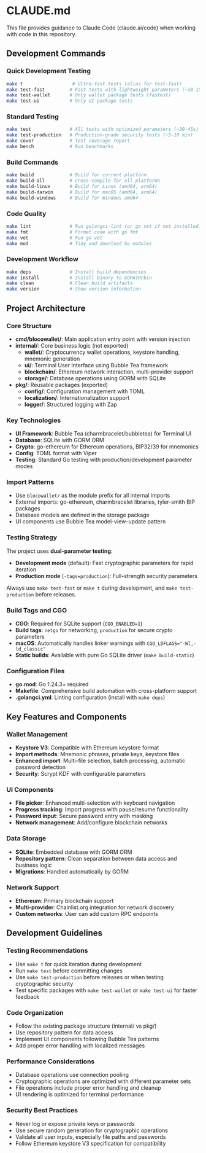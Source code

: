 # CLAUDE.md

This file provides guidance to Claude Code (claude.ai/code) when working with code in this repository.

## Development Commands

### Quick Development Testing
```bash
make t                  # Ultra-fast tests (alias for test-fast)
make test-fast         # Fast tests with lightweight parameters (~10-15s)
make test-wallet       # Only wallet package tests (fastest)
make test-ui           # Only UI package tests
```

### Standard Testing
```bash
make test              # All tests with optimized parameters (~30-45s)
make test-production   # Production-grade security tests (~5-10 min)
make cover             # Test coverage report
make bench             # Run benchmarks
```

### Build Commands
```bash
make build             # Build for current platform
make build-all         # Cross-compile for all platforms
make build-linux       # Build for Linux (amd64, arm64)
make build-darwin      # Build for macOS (amd64, arm64) 
make build-windows     # Build for Windows amd64
```

### Code Quality
```bash
make lint              # Run golangci-lint (or go vet if not installed)
make fmt               # Format code with go fmt
make vet               # Run go vet
make mod               # Tidy and download Go modules
```

### Development Workflow
```bash
make deps              # Install build dependencies
make install           # Install binary to GOPATH/bin
make clean             # Clean build artifacts
make version           # Show version information
```

## Project Architecture

### Core Structure
- **cmd/blocowallet/**: Main application entry point with version injection
- **internal/**: Core business logic (not exported)
  - **wallet/**: Cryptocurrency wallet operations, keystore handling, mnemonic generation
  - **ui/**: Terminal User Interface using Bubble Tea framework
  - **blockchain/**: Ethereum network interaction, multi-provider support
  - **storage/**: Database operations using GORM with SQLite
- **pkg/**: Reusable packages (exported)
  - **config/**: Configuration management with TOML
  - **localization/**: Internationalization support
  - **logger/**: Structured logging with Zap

### Key Technologies
- **UI Framework**: Bubble Tea (charmbracelet/bubbletea) for Terminal UI
- **Database**: SQLite with GORM ORM
- **Crypto**: go-ethereum for Ethereum operations, BIP32/39 for mnemonics
- **Config**: TOML format with Viper
- **Testing**: Standard Go testing with production/development parameter modes

### Import Patterns
- Use `blocowallet/` as the module prefix for all internal imports
- External imports: go-ethereum, charmbracelet libraries, tyler-smith BIP packages
- Database models are defined in the storage package
- UI components use Bubble Tea model-view-update pattern

### Testing Strategy
The project uses **dual-parameter testing**:
- **Development mode** (default): Fast cryptographic parameters for rapid iteration
- **Production mode** (`-tags=production`): Full-strength security parameters

Always use `make test-fast` or `make t` during development, and `make test-production` before releases.

### Build Tags and CGO
- **CGO**: Required for SQLite support (`CGO_ENABLED=1`)
- **Build tags**: `netgo` for networking, `production` for secure crypto parameters
- **macOS**: Automatically handles linker warnings with `CGO_LDFLAGS="-Wl,-ld_classic"`
- **Static builds**: Available with pure Go SQLite driver (`make build-static`)

### Configuration Files
- **go.mod**: Go 1.24.3+ required
- **Makefile**: Comprehensive build automation with cross-platform support
- **.golangci.yml**: Linting configuration (install with `make deps`)

## Key Features and Components

### Wallet Management
- **Keystore V3**: Compatible with Ethereum keystore format
- **Import methods**: Mnemonic phrases, private keys, keystore files
- **Enhanced import**: Multi-file selection, batch processing, automatic password detection
- **Security**: Scrypt KDF with configurable parameters

### UI Components
- **File picker**: Enhanced multi-selection with keyboard navigation
- **Progress tracking**: Import progress with pause/resume functionality
- **Password input**: Secure password entry with masking
- **Network management**: Add/configure blockchain networks

### Data Storage
- **SQLite**: Embedded database with GORM ORM
- **Repository pattern**: Clean separation between data access and business logic
- **Migrations**: Handled automatically by GORM

### Network Support
- **Ethereum**: Primary blockchain support
- **Multi-provider**: Chainlist.org integration for network discovery
- **Custom networks**: User can add custom RPC endpoints

## Development Guidelines

### Testing Recommendations
- Use `make t` for quick iteration during development
- Run `make test` before committing changes
- Use `make test-production` before releases or when testing cryptographic security
- Test specific packages with `make test-wallet` or `make test-ui` for faster feedback

### Code Organization
- Follow the existing package structure (internal/ vs pkg/)
- Use repository pattern for data access
- Implement UI components following Bubble Tea patterns
- Add proper error handling with localized messages

### Performance Considerations
- Database operations use connection pooling
- Cryptographic operations are optimized with different parameter sets
- File operations include proper error handling and cleanup
- UI rendering is optimized for terminal performance

### Security Best Practices
- Never log or expose private keys or passwords
- Use secure random generation for cryptographic operations
- Validate all user inputs, especially file paths and passwords
- Follow Ethereum keystore V3 specification for compatibility